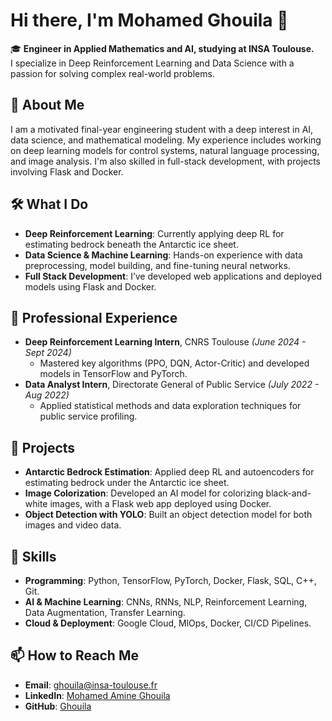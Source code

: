 # Hi there, I'm Mohamed Ghouila 👋

🎓 **Engineer in Applied Mathematics and AI, studying at INSA Toulouse.**  
I specialize in Deep Reinforcement Learning and Data Science with a passion for solving complex real-world problems. 

## 🚀 About Me
I am a motivated final-year engineering student with a deep interest in AI, data science, and mathematical modeling. My experience includes working on deep learning models for control systems, natural language processing, and image analysis. I'm also skilled in full-stack development, with projects involving Flask and Docker.

## 🛠️ What I Do
- **Deep Reinforcement Learning**: Currently applying deep RL for estimating bedrock beneath the Antarctic ice sheet.
- **Data Science & Machine Learning**: Hands-on experience with data preprocessing, model building, and fine-tuning neural networks.
- **Full Stack Development**: I’ve developed web applications and deployed models using Flask and Docker.

## 💼 Professional Experience
- **Deep Reinforcement Learning Intern**, CNRS Toulouse _(June 2024 - Sept 2024)_
  - Mastered key algorithms (PPO, DQN, Actor-Critic) and developed models in TensorFlow and PyTorch.
- **Data Analyst Intern**, Directorate General of Public Service _(July 2022 - Aug 2022)_
  - Applied statistical methods and data exploration techniques for public service profiling.

## 🌟 Projects
- **Antarctic Bedrock Estimation**: Applied deep RL and autoencoders for estimating bedrock under the Antarctic ice sheet.
- **Image Colorization**: Developed an AI model for colorizing black-and-white images, with a Flask web app deployed using Docker.
- **Object Detection with YOLO**: Built an object detection model for both images and video data.

## 🔧 Skills
- **Programming**: Python, TensorFlow, PyTorch, Docker, Flask, SQL, C++, Git.
- **AI & Machine Learning**: CNNs, RNNs, NLP, Reinforcement Learning, Data Augmentation, Transfer Learning.
- **Cloud & Deployment**: Google Cloud, MlOps, Docker, CI/CD Pipelines.

## 📫 How to Reach Me
- **Email**: [ghouila@insa-toulouse.fr](mailto:ghouila@insa-toulouse.fr)
- **LinkedIn**: [Mohamed Amine Ghouila](https://www.linkedin.com/in/mohamed-ghouila-44b897270/)
- **GitHub**: [Ghouila](https://github.com/Ghouila)


